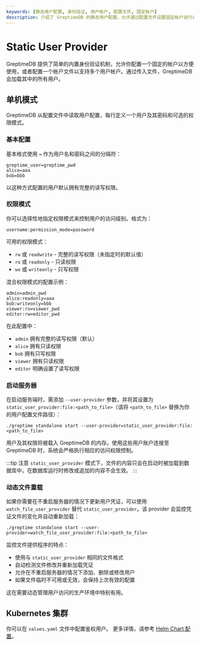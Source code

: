 ```yaml
---
keywords: [静态用户配置, 身份验证, 用户帐户, 配置文件, 固定帐户]
description: 介绍了 GreptimeDB 的静态用户配置，允许通过配置文件设置固定帐户进行身份验证。
---
```


# Static User Provider

GreptimeDB 提供了简单的内置身份验证机制，允许你配置一个固定的帐户以方便使用，或者配置一个帐户文件以支持多个用户帐户。通过传入文件，GreptimeDB 会加载其中的所有用户。

## 单机模式

GreptimeDB 从配置文件中读取用户配置，每行定义一个用户及其密码和可选的权限模式。

### 基本配置

基本格式使用 `=` 作为用户名和密码之间的分隔符：

```
greptime_user=greptime_pwd
alice=aaa
bob=bbb
```

以这种方式配置的用户默认拥有完整的读写权限。

### 权限模式

你可以选择性地指定权限模式来控制用户的访问级别。格式为：

```
username:permission_mode=password
```

可用的权限模式：
- `rw` 或 `readwrite` - 完整的读写权限（未指定时的默认值）
- `ro` 或 `readonly` - 只读权限
- `wo` 或 `writeonly` - 只写权限

混合权限模式的配置示例：

```
admin=admin_pwd
alice:readonly=aaa
bob:writeonly=bbb
viewer:ro=viewer_pwd
editor:rw=editor_pwd
```

在此配置中：
- `admin` 拥有完整的读写权限（默认）
- `alice` 拥有只读权限
- `bob` 拥有只写权限
- `viewer` 拥有只读权限
- `editor` 明确设置了读写权限

### 启动服务器

在启动服务端时，需添加 `--user-provider` 参数，并将其设置为 `static_user_provider:file:<path_to_file>`（请将 `<path_to_file>` 替换为你的用户配置文件路径）：

```shell
./greptime standalone start --user-provider=static_user_provider:file:<path_to_file>
```

用户及其权限将被载入 GreptimeDB 的内存。使用这些用户账户连接至 GreptimeDB 时，系统会严格执行相应的访问权限控制。

:::tip 注意
`static_user_provider` 模式下，文件的内容只会在启动时被加载到数据库中，在数据库运行时修改或追加的内容不会生效。
:::

### 动态文件重载

如果你需要在不重启服务器的情况下更新用户凭证，可以使用 `watch_file_user_provider` 替代 `static_user_provider`。该 provider 会监控凭证文件的变化并自动重新加载：

```shell
./greptime standalone start --user-provider=watch_file_user_provider:file:<path_to_file>
```

监控文件提供程序的特点：
- 使用与 `static_user_provider` 相同的文件格式
- 自动检测文件修改并重新加载凭证
- 允许在不重启服务器的情况下添加、删除或修改用户
- 如果文件临时不可用或无效，会保持上次有效的配置

这在需要动态管理用户访问的生产环境中特别有用。

## Kubernetes 集群

你可以在 `values.yaml` 文件中配置鉴权用户。
更多详情，请参考 [Helm Chart 配置](/user-guide/deployments-administration/deploy-on-kubernetes/common-helm-chart-configurations.md#鉴权配置)。

